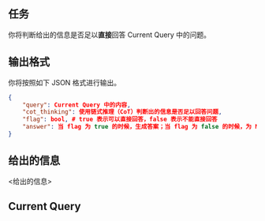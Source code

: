 ## **任务**

你将判断给出的信息是否足以**直接**回答 Current Query 中的问题。

## **输出格式**

你将按照如下 JSON 格式进行输出。

```json
{
    "query": Current Query 中的内容,
    "cot_thinking": 使用链式推理（CoT）判断出的信息是否足以回答问题,
    "flag": bool, # true 表示可以直接回答，false 表示不能直接回答
    "answer": 当 flag 为 true 的时候，生成答案；当 flag 为 false 的时候，为 None
}
```

## **给出的信息**

<给出的信息>

## **Current Query**

<Current Query>